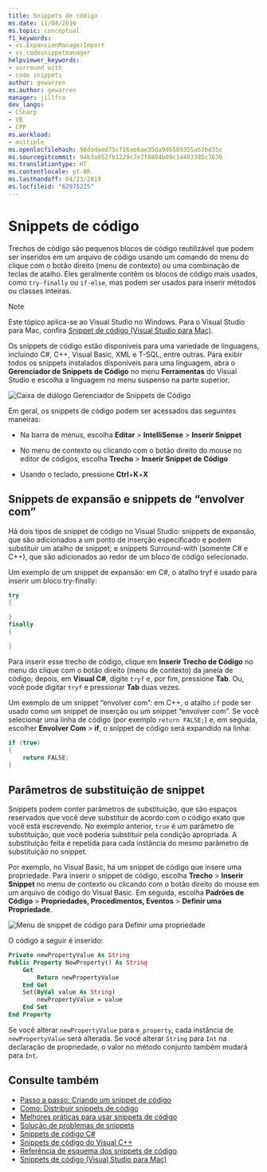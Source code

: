 ```yaml
---
title: Snippets de código
ms.date: 11/04/2016
ms.topic: conceptual
f1_keywords:
- vs.ExpansionManagerImport
- vs.codesnippetmanager
helpviewer_keywords:
- surround with
- code snippets
author: gewarren
ms.author: gewarren
manager: jillfra
dev_langs:
- CSharp
- VB
- CPP
ms.workload:
- multiple
ms.openlocfilehash: 98dadaed75cf16ae6ae35da9d6589355a63bd35c
ms.sourcegitcommit: 94b3a052fb1229c7e7f8804b09c1d403385c7630
ms.translationtype: HT
ms.contentlocale: pt-BR
ms.lasthandoff: 04/23/2019
ms.locfileid: "62975225"
---
```

# <a name="code-snippets"></a>Snippets de código

Trechos de código são pequenos blocos de código reutilizável que podem ser inseridos em um arquivo de código usando um comando do menu do clique com o botão direito (menu de contexto) ou uma combinação de teclas de atalho. Eles geralmente contêm os blocos de código mais usados, como `try-finally` ou `if-else`, mas podem ser usados para inserir métodos ou classes inteiras.

> [!NOTE]
> Este tópico aplica-se ao Visual Studio no Windows. Para o Visual Studio para Mac, confira [Snippet de código (Visual Studio para Mac)](/visualstudio/mac/snippets).

Os snippets de código estão disponíveis para uma variedade de linguagens, incluindo C#, C++, Visual Basic, XML e T-SQL, entre outras. Para exibir todos os snippets instalados disponíveis para uma linguagem, abra o **Gerenciador de Snippets de Código** no menu **Ferramentas** do Visual Studio e escolha a linguagem no menu suspenso na parte superior.

![Caixa de diálogo Gerenciador de Snippets de Código](media/code-snippets-manager.png)

Em geral, os snippets de código podem ser acessados das seguintes maneiras:

- Na barra de menus, escolha **Editar** > **IntelliSense** > **Inserir Snippet**

- No menu de contexto ou clicando com o botão direito do mouse no editor de códigos, escolha **Trecho** > **Inserir Snippet de Código**

- Usando o teclado, pressione **Ctrl**+**K**+**X**

## <a name="expansion-snippets-and-surround-with-snippets"></a>Snippets de expansão e snippets de “envolver com”

Há dois tipos de snippet de código no Visual Studio: snippets de expansão, que são adicionados a um ponto de inserção especificado e podem substituir um atalho de snippet; e snippets Surround-with (somente C# e C++), que são adicionados ao redor de um bloco de código selecionado.

Um exemplo de um snippet de expansão: em C#, o atalho tryf é usado para inserir um bloco try-finally:

```csharp
try
{

}
finally
{

}
```

Para inserir esse trecho de código, clique em **Inserir Trecho de Código** no menu do clique com o botão direito (menu de contexto) da janela de código; depois, em **Visual C#**, digite `tryf` e, por fim, pressione **Tab**. Ou, você pode digitar `tryf` e pressionar **Tab** duas vezes.

Um exemplo de um snippet “envolver com”: em C++, o atalho `if` pode ser usado como um snippet de inserção ou um snippet “envolver com”. Se você selecionar uma linha de código (por exemplo `return FALSE;`) e, em seguida, escolher **Envolver Com** > **if**, o snippet de código será expandido na linha:

```cpp
if (true)
{
    return FALSE;
}
```

## <a name="snippet-replacement-parameters"></a>Parâmetros de substituição de snippet

Snippets podem conter parâmetros de substituição, que são espaços reservados que você deve substituir de acordo com o código exato que você está escrevendo. No exemplo anterior, `true` é um parâmetro de substituição, que você poderia substituir pela condição apropriada. A substituição feita é repetida para cada instância do mesmo parâmetro de substituição no snippet.

Por exemplo, no Visual Basic, há um snippet de código que insere uma propriedade. Para inserir o snippet de código, escolha **Trecho** > **Inserir Snippet** no menu de contexto ou clicando com o botão direito do mouse em um arquivo de código do Visual Basic. Em seguida, escolha **Padrões de Código** > **Propriedades, Procedimentos, Eventos** > **Definir uma Propriedade**.

![Menu de snippet de código para Definir uma propriedade](media/code-snippets-vb-property.png)

O código a seguir é inserido:

```vb
Private newPropertyValue As String
Public Property NewProperty() As String
    Get
        Return newPropertyValue
    End Get
    Set(ByVal value As String)
        newPropertyValue = value
    End Set
End Property
```

Se você alterar `newPropertyValue` para `m_property`, cada instância de `newPropertyValue` será alterada. Se você alterar `String` para `Int` na declaração de propriedade, o valor no método conjunto também mudará para `Int`.

## <a name="see-also"></a>Consulte também

- [Passo a passo: Criando um snippet de código](../ide/walkthrough-creating-a-code-snippet.md)
- [Como: Distribuir snippets de código](../ide/how-to-distribute-code-snippets.md)
- [Melhores práticas para usar snippets de código](../ide/best-practices-for-using-code-snippets.md)
- [Solução de problemas de snippets](../ide/troubleshooting-snippets.md)
- [Snippets de código C#](../ide/visual-csharp-code-snippets.md)
- [Snippets de código do Visual C++](../ide/visual-cpp-code-snippets.md)
- [Referência de esquema dos snippets de código](../ide/code-snippets-schema-reference.md)
- [Snippets de código (Visual Studio para Mac)](/visualstudio/mac/snippets)